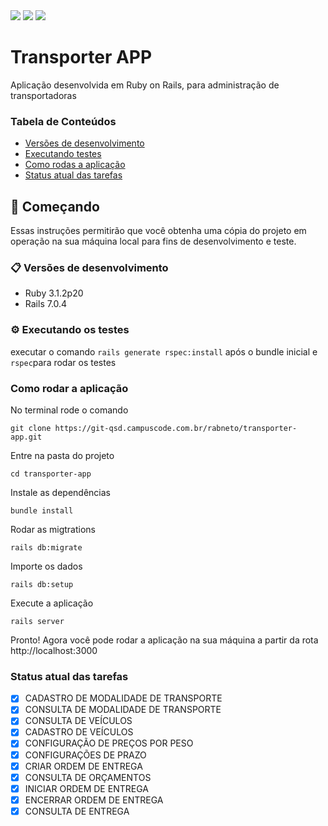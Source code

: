 <img src="https://img.shields.io/badge/ruby-3.1.2p20-blue"/>
<img src="https://img.shields.io/badge/rails-7.0.4-blue"/>
<img src="https://img.shields.io/badge/tests-155%20passed-green"/>

# Transporter APP

Aplicação desenvolvida em Ruby on Rails, para administração de transportadoras

### Tabela de Conteúdos
   * [Versões de desenvolvimento](#versões-de-desenvolvimento)
   * [Executando testes](#executando-testes)
   * [Como rodas a aplicação](#como-rodar-a-aplicação)
   * [Status atual das tarefas](#status-atual-das-tarefas)

## 🚀 Começando

Essas instruções permitirão que você obtenha uma cópia do projeto em operação na sua máquina local para fins de desenvolvimento e teste.

### 📋 Versões de desenvolvimento

* Ruby 3.1.2p20
* Rails 7.0.4

### ⚙️ Executando os testes

executar o comando `rails generate rspec:install` após o bundle inicial e `rspec`para rodar os testes

### Como rodar a aplicação

No terminal rode o comando

`git clone https://git-qsd.campuscode.com.br/rabneto/transporter-app.git`

Entre na pasta do projeto

`cd transporter-app`

Instale as dependências

`bundle install`

Rodar as migtrations

`rails db:migrate`

Importe os dados

`rails db:setup`

Execute a aplicação

`rails server`

Pronto! Agora você pode rodar a aplicação na sua máquina a partir da rota http://localhost:3000

### Status atual das tarefas

- [X] CADASTRO DE MODALIDADE DE TRANSPORTE
- [X] CONSULTA DE MODALIDADE DE TRANSPORTE
- [X] CONSULTA DE VEÍCULOS
- [X] CADASTRO DE VEÍCULOS
- [X] CONFIGURAÇÃO DE PREÇOS POR PESO
- [X] CONFIGURAÇÕES DE PRAZO
- [X] CRIAR ORDEM DE ENTREGA
- [X] CONSULTA DE ORÇAMENTOS
- [X] INICIAR ORDEM DE ENTREGA
- [X] ENCERRAR ORDEM DE ENTREGA
- [X] CONSULTA DE ENTREGA